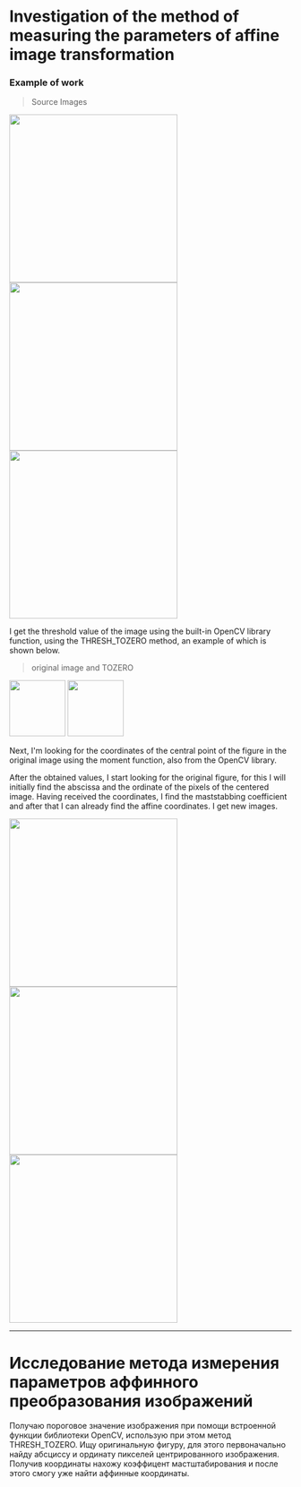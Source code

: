 # Investigation of the method of measuring the parameters of affine image transformation

### Example of work
> Source Images

<img src="https://user-images.githubusercontent.com/66872084/202682700-29271244-8275-4d1b-bb0d-a0c647354559.png" width="300"> <img src="https://user-images.githubusercontent.com/66872084/202682741-7a1eb8e5-d33c-4e95-ac75-5c1be17d07cb.png" width="300"> <img src="https://user-images.githubusercontent.com/66872084/202682759-563c76a7-a875-4073-965f-ee417293c9e8.png" width="300">

I get the threshold value of the image using the built-in OpenCV library function, using the THRESH_TOZERO method, an example of which is shown below.

> original image and TOZERO

<img src="https://user-images.githubusercontent.com/66872084/202683891-c119aa18-24e6-4732-b485-32d7ea44d035.png" width="100"> <img src="https://user-images.githubusercontent.com/66872084/202683914-bd9ffc83-81ba-47be-942e-2ced15f3cb1c.png" width="100">

Next, I'm looking for the coordinates of the central point of the figure in the original image using the moment function, also from the OpenCV library.

After the obtained values, I start looking for the original figure, for this I will initially find the abscissa and the ordinate of the pixels of the centered image. Having received the coordinates, I find the maststabbing coefficient and after that I can already find the affine coordinates. I get new images.

<img src="https://user-images.githubusercontent.com/66872084/202685577-a85c8d15-beef-4a02-88b5-4db3b6b90cc3.png" width="300"> <img src="https://user-images.githubusercontent.com/66872084/202685589-f012994f-4f2b-4f31-98ad-6104f7e861a1.png" width="300"> <img src="https://user-images.githubusercontent.com/66872084/202685600-f21bd0e2-87bb-4b25-9beb-c203a0f32821.png" width="300">

____

# Исследование метода измерения параметров аффинного преобразования изображений

Получаю пороговое значение изображения при помощи встроенной функции библиотеки OpenCV, использую при этом метод THRESH_TOZERO.
Ищу оригинальную фигуру, для этого первоначально найду абсциссу и ординату пикселей центрированного изображения. Получив координаты нахожу коэффицент мастштабирования и после этого смогу уже найти аффинные координаты.
